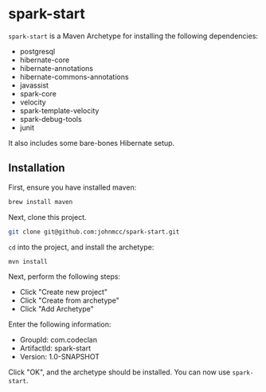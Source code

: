 # spark-start

`spark-start` is a Maven Archetype for installing the following dependencies:

- postgresql
- hibernate-core
- hibernate-annotations
- hibernate-commons-annotations
- javassist
- spark-core
- velocity
- spark-template-velocity
- spark-debug-tools
- junit

It also includes some bare-bones Hibernate setup.

## Installation

First, ensure you have installed maven:

```bash
brew install maven
```

Next, clone this project.

```bash
git clone git@github.com:johnmcc/spark-start.git
```

`cd` into the project, and install the archetype:

```bash
mvn install
```

Next, perform the following steps:

- Click "Create new project"
- Click "Create from archetype"
- Click "Add Archetype"

Enter the following information:

- GroupId: com.codeclan
- ArtifactId: spark-start
- Version: 1.0-SNAPSHOT

Click "OK", and the archetype should be installed. You can now use `spark-start`.
